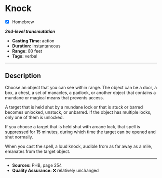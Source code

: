 # Knock
- [x] Homebrew

***2nd-level transmutation***
- **Casting Time:** action
- **Duration:** instantaneous
- **Range:** 60 feet
- **Tags:** verbal

---

## Description
Choose an object that you can see within range.
The object can be a door, a box, a chest, a set of manacles, a padlock, or another object that contains a mundane or magical means that prevents access.

A target that is held shut by a mundane lock or that is stuck or barred becomes unlocked, unstuck, or unbarred.
If the object has multiple locks, only one of them is unlocked.

If you choose a target that is held shut with arcane lock, that spell is suppressed for 15 minutes, during which time the target can be opened and shut normally.

When you cast the spell, a loud knock, audible from as far away as a mile, emanates from the target object.

---

- **Sources:** PHB, page 254
- **Quality Assurance:** :x: relatively unchanged
